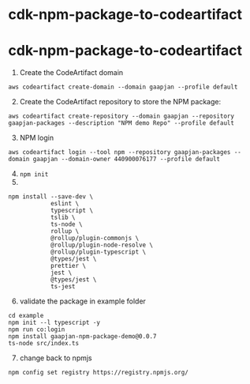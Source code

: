 # cdk-npm-package-to-codeartifact
# cdk-npm-package-to-codeartifact

1. Create the CodeArtifact domain
```
aws codeartifact create-domain --domain gaapjan --profile default

```
2. Create the CodeArtifact repository to store the NPM package:
```
aws codeartifact create-repository --domain gaapjan --repository gaapjan-packages --description "NPM demo Repo" --profile default

```
3. NPM login
```
aws codeartifact login --tool npm --repository gaapjan-packages --domain gaapjan --domain-owner 440900076177 --profile default
```
4. `npm init`
5. 
```
npm install --save-dev \
            eslint \
            typescript \
            tslib \
            ts-node \
            rollup \
            @rollup/plugin-commonjs \
            @rollup/plugin-node-resolve \
            @rollup/plugin-typescript \
            @types/jest \
            prettier \
            jest \
            @types/jest \
            ts-jest
```

6. validate the package in example folder 
```
cd example
npm init --l typescript -y
npm run co:login
npm install gaapjan-npm-package-demo@0.0.7
ts-node src/index.ts
```

7. change back to npmjs
```
npm config set registry https://registry.npmjs.org/
```